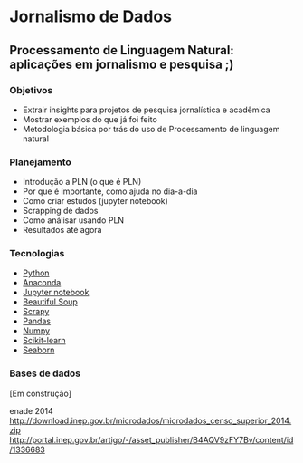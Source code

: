 # Jornalismo de Dados

## Processamento de Linguagem Natural: aplicações em jornalismo e pesquisa ;)

### Objetivos

* Extrair insights para projetos de pesquisa jornalística e acadêmica
* Mostrar exemplos do que já foi feito
* Metodologia básica por trás do uso de Processamento de linguagem natural

### Planejamento

* Introdução a PLN (o que é PLN)
* Por que é importante, como ajuda no dia-a-dia
* Como criar estudos (jupyter notebook)
* Scrapping de dados
* Como análisar usando PLN
* Resultados até agora

### Tecnologias
* [Python](https://www.python.org/)
* [Anaconda](https://www.anaconda.com/download/)
* [Jupyter notebook](http://jupyter.org/install.html)
* [Beautiful Soup](https://www.crummy.com/software/BeautifulSoup/bs4/doc/)
* [Scrapy](https://docs.scrapy.org/en/latest/)
* [Pandas](http://pandas.pydata.org/pandas-docs/stable/)
* [Numpy](https://docs.scipy.org/doc/numpy-dev/dev/)
* [Scikit-learn](http://scikit-learn.org/stable/documentation.html)
* [Seaborn](https://seaborn.pydata.org/tutorial.html)

### Bases de dados

[Em construção]

 enade 2014
 http://download.inep.gov.br/microdados/microdados_censo_superior_2014.zip
 http://portal.inep.gov.br/artigo/-/asset_publisher/B4AQV9zFY7Bv/content/id/1336683


